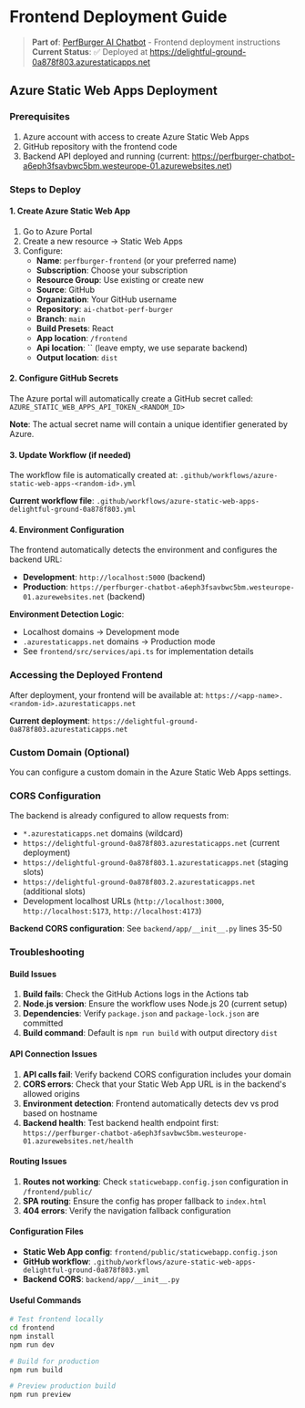 # Frontend Deployment Guide

> **Part of**: [PerfBurger AI Chatbot](./README.md) - Frontend deployment instructions  
> **Current Status**: ✅ Deployed at https://delightful-ground-0a878f803.azurestaticapps.net

## Azure Static Web Apps Deployment

### Prerequisites
1. Azure account with access to create Azure Static Web Apps
2. GitHub repository with the frontend code
3. Backend API deployed and running (current: https://perfburger-chatbot-a6eph3fsavbwc5bm.westeurope-01.azurewebsites.net)

### Steps to Deploy

#### 1. Create Azure Static Web App
1. Go to Azure Portal
2. Create a new resource → Static Web Apps
3. Configure:
   - **Name**: `perfburger-frontend` (or your preferred name)
   - **Subscription**: Choose your subscription
   - **Resource Group**: Use existing or create new
   - **Source**: GitHub
   - **Organization**: Your GitHub username
   - **Repository**: `ai-chatbot-perf-burger`
   - **Branch**: `main`
   - **Build Presets**: React
   - **App location**: `/frontend`
   - **Api location**: `` (leave empty, we use separate backend)
   - **Output location**: `dist`

#### 2. Configure GitHub Secrets
The Azure portal will automatically create a GitHub secret called:
`AZURE_STATIC_WEB_APPS_API_TOKEN_<RANDOM_ID>`

**Note**: The actual secret name will contain a unique identifier generated by Azure.

#### 3. Update Workflow (if needed)
The workflow file is automatically created at:
`.github/workflows/azure-static-web-apps-<random-id>.yml`

**Current workflow file**: `.github/workflows/azure-static-web-apps-delightful-ground-0a878f803.yml`

#### 4. Environment Configuration
The frontend automatically detects the environment and configures the backend URL:
- **Development**: `http://localhost:5000` (backend)
- **Production**: `https://perfburger-chatbot-a6eph3fsavbwc5bm.westeurope-01.azurewebsites.net` (backend)

**Environment Detection Logic**: 
- Localhost domains → Development mode
- `.azurestaticapps.net` domains → Production mode
- See `frontend/src/services/api.ts` for implementation details

### Accessing the Deployed Frontend
After deployment, your frontend will be available at:
`https://<app-name>.<random-id>.azurestaticapps.net`

**Current deployment**: `https://delightful-ground-0a878f803.azurestaticapps.net`

### Custom Domain (Optional)
You can configure a custom domain in the Azure Static Web Apps settings.

### CORS Configuration
The backend is already configured to allow requests from:
- `*.azurestaticapps.net` domains (wildcard)
- `https://delightful-ground-0a878f803.azurestaticapps.net` (current deployment)
- `https://delightful-ground-0a878f803.1.azurestaticapps.net` (staging slots)
- `https://delightful-ground-0a878f803.2.azurestaticapps.net` (additional slots)
- Development localhost URLs (`http://localhost:3000`, `http://localhost:5173`, `http://localhost:4173`)

**Backend CORS configuration**: See `backend/app/__init__.py` lines 35-50

### Troubleshooting

#### Build Issues
1. **Build fails**: Check the GitHub Actions logs in the Actions tab
2. **Node.js version**: Ensure the workflow uses Node.js 20 (current setup)
3. **Dependencies**: Verify `package.json` and `package-lock.json` are committed
4. **Build command**: Default is `npm run build` with output directory `dist`

#### API Connection Issues
1. **API calls fail**: Verify backend CORS configuration includes your domain
2. **CORS errors**: Check that your Static Web App URL is in the backend's allowed origins
3. **Environment detection**: Frontend automatically detects dev vs prod based on hostname
4. **Backend health**: Test backend health endpoint first: `https://perfburger-chatbot-a6eph3fsavbwc5bm.westeurope-01.azurewebsites.net/health`

#### Routing Issues
1. **Routes not working**: Check `staticwebapp.config.json` configuration in `/frontend/public/`
2. **SPA routing**: Ensure the config has proper fallback to `index.html`
3. **404 errors**: Verify the navigation fallback configuration

#### Configuration Files
- **Static Web App config**: `frontend/public/staticwebapp.config.json`
- **GitHub workflow**: `.github/workflows/azure-static-web-apps-delightful-ground-0a878f803.yml`
- **Backend CORS**: `backend/app/__init__.py`

#### Useful Commands
```bash
# Test frontend locally
cd frontend
npm install
npm run dev

# Build for production
npm run build

# Preview production build
npm run preview
```

